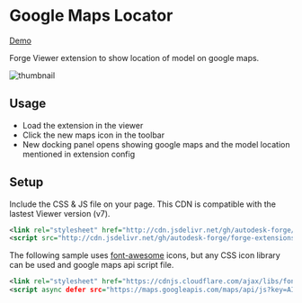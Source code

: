 # Google Maps Locator

[Demo](https://forge-extensions.autodesk.io/?extension=GoogleMapsLocator)

Forge Viewer extension to show location of model on google maps.

![thumbnail](extension.gif)

## Usage

- Load the extension in the viewer
- Click the new maps icon in the toolbar
- New docking panel opens showing google maps and the model location mentioned in extension config

## Setup

Include the CSS & JS file on your page. This CDN is compatible with the lastest Viewer version (v7).

```xml
<link rel="stylesheet" href="http://cdn.jsdelivr.net/gh/autodesk-forge/forge-extensions/public/extensions/GoogleMapsLocator/contents/main.css">
<script src="http://cdn.jsdelivr.net/gh/autodesk-forge/forge-extensions/public/extensions/GoogleMapsLocator/contents/main.js"></script>
```

The following sample uses [font-awesome](https://fontawesome.com) icons, but any CSS icon library can be used and google maps api script file.

```xml
<link rel="stylesheet" href="https://cdnjs.cloudflare.com/ajax/libs/font-awesome/5.11.2/css/all.min.css" />
<script async defer src="https://maps.googleapis.com/maps/api/js?key=AIzaSyDBV72JOytVAAXlvey3kGB-XCu4S5XUxOs" type="text/javascript"></script>

